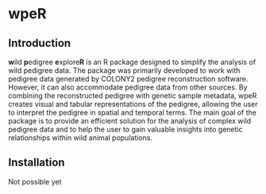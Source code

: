 
# wpeR

## Introduction

**w**ild **p**edigree **e**xplore**R** is an R package designed to
simplify the analysis of wild pedigree data. The package was primarily
developed to work with pedigree data generated by COLONY2 pedigree
reconstruction software. However, it can also accommodate pedigree data
from other sources. By combining the reconstructed pedigree with genetic
sample metadata, wpeR creates visual and tabular representations of the
pedigree, allowing the user to interpret the pedigree in spatial and
temporal terms. The main goal of the package is to provide an efficient
solution for the analysis of complex wild pedigree data and to help the
user to gain valuable insights into genetic relationships within wild
animal populations.

## Installation

Not possible yet
